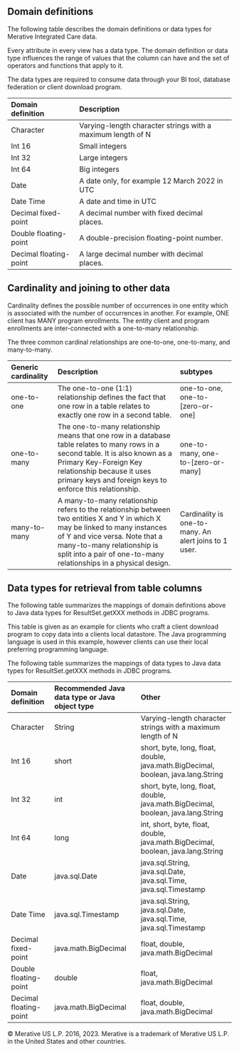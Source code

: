 

## Domain definitions

The following table describes the domain definitions or data types for Merative Integrated Care data.   

Every attribute in every view has a data type. The domain definition or data type influences the range of values that the column can have and the set of operators and functions that apply to it.

The data types are required to consume data through your BI tool, database federation or client download program.


| Domain definition | Description |
| :-------------- | :------ |
| Character| Varying-length character strings with a maximum length of N|
| Int 16 | Small integers|
| Int 32 | Large integers|
| Int 64 | Big integers|
| Date | A date only, for example 12 March 2022 in UTC|
| Date Time | A date and time in UTC|
| Decimal fixed-point | A decimal number with fixed decimal places.|
| Double floating-point| A double-precision floating-point number.|
| Decimal floating-point| A large decimal number with decimal places.|

## Cardinality and joining to other data
Cardinality defines the possible number of occurrences in one entity which is associated with the number of occurrences in another. For example, ONE client has MANY program enrollments. The entity client and program enrollments are inter-connected with a one-to-many relationship.

The three common cardinal relationships are one-to-one, one-to-many, and many-to-many.


| Generic cardinality | Description |  subtypes  |
| :-------------- | :------ |:------ |
| one-to-one| The one-to-one (1:1) relationship defines the fact that one row in a table relates to exactly one row in a second table. | one-to-one, one-to-[zero-or-one] |
| one-to-many | The one-to-many relationship means that one row in a database table relates to many rows in a second table. It is also known as a Primary Key-Foreign Key relationship because it uses primary keys and foreign keys to enforce this relationship. | one-to-many, one-to-[zero-or-many]|
| many-to-many | A many-to-many relationship refers to the relationship between two entities X and Y in which X may be linked to many instances of Y and vice versa. Note that a many-to-many relationship is split into a pair of one-to-many relationships in a physical design. | Cardinality is one-to-many. An alert joins to 1 user. |




## Data types for retrieval from table columns

The following table summarizes the mappings of domain definitions above to Java data types for ResultSet.getXXX methods in JDBC programs.

This table is given as an example for clients who craft a client download program to copy data into a clients local datastore.  The Java programming language is used in this example, however clients can use their local preferring programming language.

The following table summarizes the mappings of data types to Java data types for ResultSet.getXXX methods in JDBC programs.


| Domain definition | Recommended Java data type or Java object type | Other|
| :-------------- | :------ |:------ |
| Character| String |Varying-length character strings with a maximum length of N|
| Int 16 | 	short   | 	short, byte, long, float, double, java.math.BigDecimal, boolean, java.lang.String|
| Int 32 |  	int   |	short, byte, long, float, double, java.math.BigDecimal, boolean, java.lang.String|
| Int 64 | long 	  | int, short, byte, float, double, java.math.BigDecimal, boolean, java.lang.String|
| Date   |  java.sql.Date| 	java.sql.String, java.sql.Date, java.sql.Time, java.sql.Timestamp|
| Date Time | java.sql.Timestamp| 	java.sql.String, java.sql.Date, java.sql.Time, java.sql.Timestamp|
| Decimal fixed-point   | java.math.BigDecimal |	 float, double, java.math.BigDecimal|
| Double floating-point | double |	 float, java.math.BigDecimal|
| Decimal floating-point| java.math.BigDecimal |	 float, double, java.math.BigDecimal|


© Merative US L.P. 2016, 2023.  Merative is a trademark of Merative US L.P. in the United States and other countries.
